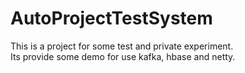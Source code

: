 # AutoProjectTestSystem
This is a project for some test and private experiment.<br>
Its provide some demo for use kafka, hbase and netty.
